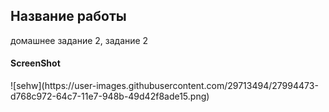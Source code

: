 <h2>Название работы</h2>
домашнее задание 2, задание 2
<h4>ScreenShot</h4>
![sehw](https://user-images.githubusercontent.com/29713494/27994473-d768c972-64c7-11e7-948b-49d42f8ade15.png)
